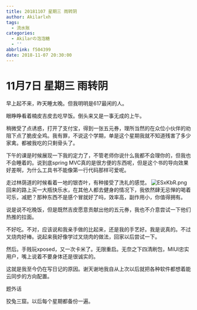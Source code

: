 ```yaml
---
title: 20181107 星期三 雨转阴
author: Akilarlxh
tags:
  - 流水账
categories:
  - Akilarの泡泡糖
  - ''
abbrlink: f504399
date: 2018-11-07 20:30:00
---
```

# 11月7日 星期三 雨转阴

早上起不来，昨天睡太晚。但我明明是617最闲的人。

眼睁睁看着楠皮吉皮去吃早饭。倒头来又是一事无成的上午。

稍微受了点诱惑，打开了支付宝，得到一张五元券，理所当然的在众位小伙伴的劝阻下点了脆皮全鸡。我有罪，不说这个学期，单是这个星期我就不知道残害了多少家禽。都被我吃的只剩骨头了。

下午的课是时候展现一下我的定力了，不管老师你说什么我都不会理你的，但我也不会睡着的。说到底spring MVC真的是很方便的东西呢，但是这个书的导向效果好差啊，为什么工具书不能像第一行代码那样可爱呢。

走过林荫道的时候看着一地的银杏叶，有种接受了洗礼的感觉。
![ESxKbR.png](https://s2.ax1x.com/2019/04/18/ESxKbR.png)
回来的路上买一大瓶快乐水，在其他人都去健身的情况下，我依然肆无忌惮的喝着可乐，减肥？那种东西不是感个冒就好了吗，效率高，副作用小，你值得拥有。

说是说不吃晚饭，但是既然吉皮愿意贡献出他的五元券，我也不介意尝试一下他们热推的拉面。

不好吃。不对，应该说和我亲手做的比起来，还是我的手艺好。我是说真的。不过叉烧肉好棒。说起来我好像学过叉烧肉的做法，回家以后尝试一下。

然后。手贱玩xposed，又一次卡米了。无限重启。无奈之下四清刷包，MIUI忠实用户，嘴上说着不要身体还是很诚实的。

这就是我至今仍在写日记的原因。谢天谢地我自从上次以后就把各种软件都想着能云同步的方向配置。

题外话

狡兔三窟。以后每个星期都备份一遍。